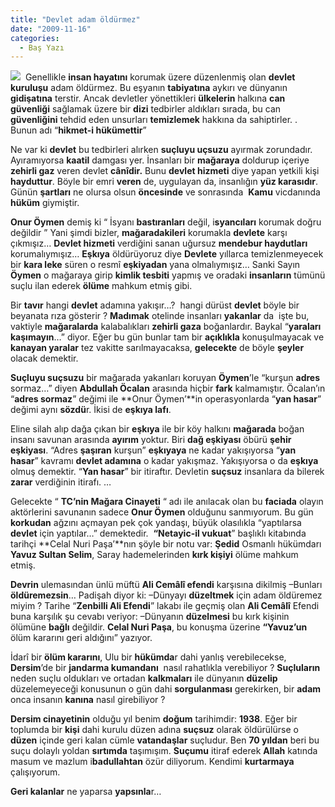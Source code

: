 ```yaml
---
title: "Devlet adam öldürmez"
date: "2009-11-16"
categories: 
  - Baş Yazı
---
```


![](/uploads/image/eylem.jpg)  Genellikle **insan hayatını** korumak üzere düzenlenmiş olan **devlet kuruluşu** adam öldürmez. Bu eşyanın **tabiyatına** aykırı ve dünyanın **gidişatına** terstir. Ancak devletler yönettikleri **ülkelerin** halkına **can güvenliği** sağlamak üzere bir **dizi** tedbirler aldıkları sırada, bu can **güvenliğini** tehdid eden unsurları **temizlemek** hakkına da sahiptirler. . Bunun adı “**hikmet-i hükümettir**”

Ne var ki **devlet** bu tedbirleri alırken **suçluyu uçsuzu** ayırmak zorundadır. Ayıramıyorsa **kaatil** damgası yer. İnsanları bir **mağaraya** doldurup içeriye **zehirli gaz** veren devlet **cânîdir.** Bunu **devlet hizmeti** diye yapan yetkili kişi **hayduttur**. Böyle bir emri **veren** de, uygulayan da, insanlığın **yüz karasıdır**. Günün **şartları** ne olursa olsun **öncesinde** ve sonrasında  **Kamu** vicdanında **hüküm** giymiştir.

**Onur Öymen** demiş ki “ İsyanı **bastıranları** değil, i**syancıları** korumak doğru değildir ” Yani şimdi bizler, **mağaradakileri** korumakla **devlete** karşı çıkmışız… **Devlet hizmeti** verdiğini sanan uğursuz **mendebur haydutları** korumalıymışız… **Eşkıya** öldürüyoruz diye **Devlete** yıllarca temizlenmeyecek bir **kara leke** süren o resmî **eşkiyadan** yana olmalıymışız… Sanki Sayın **Öymen** o mağaraya girip **kimlik tesbiti** yapmış ve oradaki **insanların** tümünü suçlu ilan ederek **ölüme** mahkum etmiş gibi.

Bir **tavır** hangi **devlet** adamına yakışır…?  hangi dürüst **devlet** böyle bir beyanata rıza gösterir ? **Madımak** otelinde insanları **yakanlar** da  işte bu, vaktiyle **mağaralarda** kalabalıkları **zehirli gaza** boğanlardır. Baykal “**yaraları kaşımayın**…” diyor. Eğer bu gün bunlar tam bir **açıklıkla** konuşulmayacak ve **kanayan yaralar** tez vakitte sarılmayacaksa, **gelecekte** de böyle **şeyler** olacak demektir.

**Suçluyu suçsuzu** bir mağarada yakanları koruyan **Öymen**’le “kurşun **adres** sormaz…” diyen **Abdullah Öcalan** arasında hiçbir **fark** kalmamıştır. Öcalan’ın “**adres sormaz**” değimi ile **Onur Öymen’**in operasyonlarda “**yan hasar**” değimi aynı **sözdü**r. İkisi de **eşkıya lafı**.

Eline silah alıp dağa çıkan bir **eşkıya** ile bir köy halkını **mağarada** boğan insanı savunan arasında **ayırım** yoktur. Biri **dağ eşkiyası** öbürü **şehir eşkiyası**. “Adres **şaşıran** kurşun” **eşkıyaya** ne kadar yakışıyorsa “**yan hasar**” kavramı **devlet adamına** o kadar yakışmaz. Yakışıyorsa o da **eşkıya** olmuş demektir. “**Yan hasar**” bir itiraftır. Devletin **suçsuz** insanlara da bilerek **zarar** verdiğinin itirafı. … 

Gelecekte “ **TC’nin Mağara Cinayeti** “ adı ile anılacak olan bu **faciada** olayın aktörlerini savunanın sadece **Onur Öymen** olduğunu sanmıyorum. Bu gün **korkudan** ağzını açmayan pek çok yandaşı, büyük olasılıkla “yaptılarsa **devlet** için yaptılar…” demektedir.  **“Netayic-il vukuat**” başlıklı kitabında tarihçi **Celal Nuri Paşa’**nın şöyle bir notu var: **Şedid** Osmanlı hükümdarı **Yavuz Sultan Selim**, Saray hademelerinden **kırk kişiyi** ölüme mahkum etmiş.

**Devrin** ulemasından ünlü müftü **Ali Cemâlî efendi** karşısına dikilmiş –Bunları **öldüremezsin**… Padişah diyor ki: –Dünyayı **düzeltmek** için adam öldüremez miyim ? Tarihe “**Zenbilli Ali Efendi**” lakabı ile geçmiş olan **Ali Cemâlî** Efendi buna karşılık şu cevabı veriyor: –Dünyanın **düzelmesi** bu kırk kişinin ölümüne **bağlı** değildir. **Celal Nuri Paşa**, bu konuşma üzerine **“Yavuz’un** ölüm kararını geri aldığını” yazıyor.

İdarî bir **ölüm kararını**, Ulu bir **hükümda**r dahi yanlış verebilecekse, **Dersim**’de bir **jandarma kumandanı**  nasıl rahatlıkla verebiliyor ? **Suçluların** neden suçlu oldukları ve ortadan **kalkmaları** ile dünyanın **düzelip** düzelemeyeceği konusunun o gün dahi **sorgulanması** gerekirken, bir **adam** onca insanın **kanına** nasıl girebiliyor ?

**Dersim cinayetinin** olduğu yıl benim **doğum** tarihimdir: **1938**. Eğer bir toplumda bir **kişi** dahi kurulu düzen adına **suçsuz** olarak öldürülürse o **düzen** içinde geri kalan cümle **vatandaşlar** suçludur. Ben **70 yıldan** beri bu suçu dolaylı yoldan **sırtımda** taşımışım. **Suçumu** itiraf ederek **Allah** katında masum ve mazlum i**badullahtan** özür diliyorum. Kendimi **kurtarmaya** çalışıyorum.

**Geri kalanlar** ne yaparsa **yapsınla**r…

